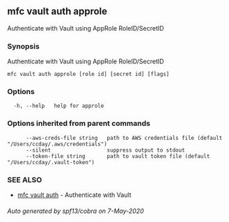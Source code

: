 ## mfc vault auth approle

Authenticate with Vault using AppRole RoleID/SecretID

### Synopsis

Authenticate with Vault using AppRole RoleID/SecretID

```
mfc vault auth approle [role id] [secret id] [flags]
```

### Options

```
  -h, --help   help for approle
```

### Options inherited from parent commands

```
      --aws-creds-file string   path to AWS credentials file (default "/Users/ccday/.aws/credentials")
      --silent                  suppress output to stdout
      --token-file string       path to vault token file (default "/Users/ccday/.vault-token")
```

### SEE ALSO

* [mfc vault auth](mfc_vault_auth.md)	 - Authenticate with Vault

###### Auto generated by spf13/cobra on 7-May-2020
